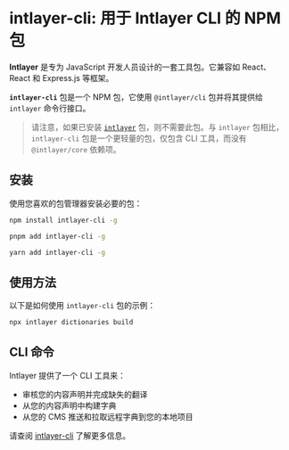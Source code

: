 # intlayer-cli: 用于 Intlayer CLI 的 NPM 包

**Intlayer** 是专为 JavaScript 开发人员设计的一套工具包。它兼容如 React、React 和 Express.js 等框架。

**`intlayer-cli`** 包是一个 NPM 包，它使用 `@intlayer/cli` 包并将其提供给 `intlayer` 命令行接口。

> 请注意，如果已安装 [`intlayer`](https://github.com/aymericzip/intlayer/tree/main/docs/zh/packages/intlayer/index.md) 包，则不需要此包。与 `intlayer` 包相比，`intlayer-cli` 包是一个更轻量的包，仅包含 CLI 工具，而没有 `@intlayer/core` 依赖项。

## 安装

使用您喜欢的包管理器安装必要的包：

```bash packageManager="npm"
npm install intlayer-cli -g
```

```bash packageManager="pnpm"
pnpm add intlayer-cli -g
```

```bash packageManager="yarn"
yarn add intlayer-cli -g
```

## 使用方法

以下是如何使用 `intlayer-cli` 包的示例：

```bash
npx intlayer dictionaries build
```

## CLI 命令

Intlayer 提供了一个 CLI 工具来：

- 审核您的内容声明并完成缺失的翻译
- 从您的内容声明中构建字典
- 从您的 CMS 推送和拉取远程字典到您的本地项目

请查阅 [intlayer-cli](https://github.com/aymericzip/intlayer/blob/main/docs/zh/intlayer_cli.md) 了解更多信息。
